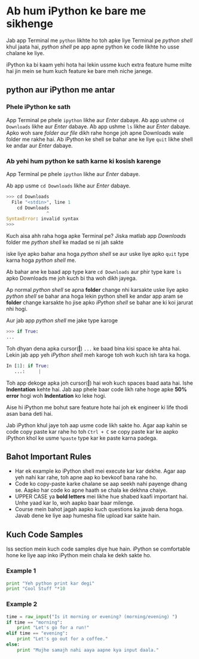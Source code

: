 # Ab hum iPython ke bare me sikhenge

<!-- Yahan ipython kya ha aur kyu ushe ishtamal karte hai -->


Jab app Terminal me `python` likhte ho toh apke liye Terminal pe *python shell* khul jaata hai, *python shell* pe app apne python ke code likhte ho usse chalane ke liye.

iPython ka bi kaam yehi hota hai lekin ussme kuch extra feature hume milte hai jin mein se hum kuch feature ke bare meh niche janege.

## python aur iPython me antar

### Phele iPython ke sath
App Terminal pe phele ```ipython``` likhe aur *Enter* dabaye.
Ab app ushme ```cd Downloads``` likhe aur *Enter* dabaye.
Ab app ushme ```ls``` likhe aur *Enter* dabaye.
Apko woh sare *folder aur file* dikh rahe honge joh apne Downloads wale folder me rakhe hai.
Ab iPython ke shell se bahar ane ke liye ```quit``` likhe shell ke andar aur *Enter* dabaye.


### Ab yehi hum python ke sath karne ki kosish karenge

App Terminal pe phele ```ipython``` likhe aur *Enter* dabaye.

Ab app usme ```cd Downloads``` likhe aur *Enter* dabaye.

```python
>>> cd Downloads
  File "<stdin>", line 1
    cd Downloads
               ^
SyntaxError: invalid syntax
>>> 
```

Kuch aisa ahh raha hoga apke Terminal pe?
Jiska matlab app *Downloads* folder me *python shell* ke madad se ni jah sakte

iske liye apko bahar ana hoga *python shell* se aur uske liye apko ```quit``` type karna hoga *python shell* me.

Ab bahar ane ke baad app type kare ```cd Downloads``` aur phir type kare ```ls``` apko Downloads me joh kuch bi tha woh dikh jayega.

Ap normal *python shell* se apna **folder** change nhi karsakte uske liye apko *python shell* se bahar ana hoga lekin python shell ke andar app aram se **folder** change karsakte ho jise apko *iPython shell* se bahar ane ki koi jarurat nhi hogi.


Aur jab app *python shell* me jake type karoge
```python
>>> if True:
... 
```
Toh dhyan dena apka cursor(**|**) ```...``` ke baad bina kisi space ke ahta hai.
Lekin jab app yeh *iPython shell* meh karoge toh woh kuch ish tara ka hoga.

```python
In [1]: if True:
   ...:     |
```
Toh app dekoge apka joh cursor(**|**) hai woh kuch spaces baad aata hai.
Ishe **Indentation** kehte hai. Jab aap phele baar code likh rahe hoge apke **50% error** hogi
woh **Indentation** ko leke hogi.


Aise hi iPython me bohut sare feature hote hai joh ek engineer ki life thodi asan bana deti hai.

Jab iPython khul jaye toh aap usme code likh sakte ho. Agar aap kahin se code copy paste kar rahe ho toh `Ctrl + C` se copy paste kar ke
aapko iPython khol ke usme `%paste` type kar ke paste karna padega.


## Bahot Important Rules
- Har ek example ko iPython shell mei execute kar kar dekhe. Agar aap yeh nahi kar rahe, toh apne aap ko bevkoof bana rahe ho.
- Code ko copy-paste karke chalane se aap seekh nahi payenge dhang se. Aapko har code ko apne haath se chala ke dekhna chaiye.
- UPPER CASE ya **bold letters** mei likhe hue shabed kaafi important hai. Unhe yaad kar lo, woh aapko baar baar milenge.
- Course mein bahot jagah aapko kuch questions ka javab dena hoga. Javab dene ke liye aap humesha file upload kar sakte hain.

## Kuch Code Samples

Iss section mein kuch code samples diye hue hain. iPython se comfortable hone ke liye aap inko iPython mein chala ke dekh sakte ho.

### Example 1

```python
print "Yeh python print kar degi"
print "Cool Stuff "*10
```

### Example 2

```python
time = raw_input("Is it morning or evening? (morning/evening) ")
if time == "morning":
    print "Let's go for a run!"
elif time == "evening":
    print "Let's go out for a coffee."
else:
    print "Mujhe samajh nahi aaya aapne kya input daala."
```
